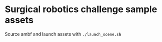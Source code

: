 # Surgical robotics challenge sample assets

Source ambf and launch assets with `./launch_scene.sh`



